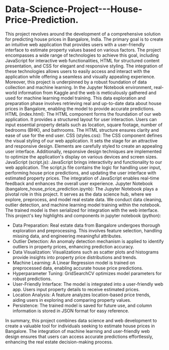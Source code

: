 # Data-Science-Project---House-Price-Prediction.
This project revolves around the development of a comprehensive solution for predicting house prices in Bangalore, India. The primary goal is to create an intuitive web application that provides users with a user-friendly interface to estimate property values based on various factors.
The project encompasses a wide range of technologies to achieve this goal, including JavaScript for interactive web functionalities, HTML for structured content presentation, and CSS for elegant and responsive styling. The integration of these technologies allows users to easily access and interact with the application while offering a seamless and visually appealing experience.
Moreover, this project is underpinned by a robust foundation of data collection and machine learning. In the Jupyter Notebook environment, real-world information from Kaggle and the web is meticulously gathered and used for machine learning model training. This data exploration and preparation phase involves retrieving real and up-to-date data about house prices in Bangalore, enabling the model to provide accurate predictions.
HTML (index.html):
The HTML component forms the foundation of our web application. It provides a structured layout for user interaction. Users can input essential property details such as location, square footage, number of bedrooms (BHK), and bathrooms. The HTML structure ensures clarity and ease of use for the end user.
CSS (styles.css):
The CSS component defines the visual styling of our web application. It sets the stage for an attractive and responsive design. Elements are carefully styled to create an appealing user interface. Additionally, responsive design techniques are implemented to optimize the application's display on various devices and screen sizes.
JavaScript (script.js):
JavaScript brings interactivity and functionality to our web application. The script.js file contains the logic for handling user input, performing house price predictions, and updating the user interface with estimated property prices. The integration of JavaScript enables real-time feedback and enhances the overall user experience.
Jupyter Notebook (bangalore_house_price_prediction.ipynb):
The Jupyter Notebook plays a pivotal role in this project. It serves as the data science hub, where we explore, preprocess, and model real estate data. We conduct data cleaning, outlier detection, and machine learning model training within the notebook. The trained model is then serialized for integration with the web interface.
This project's key highlights and components in jupyter notebook (python): 
- Data Preparation: Real estate data from Bangalore undergoes thorough exploration and preprocessing. This involves feature selection, handling missing data, and engineering meaningful attributes.
- Outlier Detection: An anomaly detection mechanism is applied to identify outliers in property prices, enhancing prediction accuracy.
- Data Visualization: Visualizations such as scatter plots and histograms provide insights into property price distributions and trends.
- Machine Learning: A Linear Regression model is trained on preprocessed data, enabling accurate house price predictions.
- Hyperparameter Tuning:  GridSearchCV optimizes model parameters for robust predictions.
- User-Friendly Interface: The model is integrated into a user-friendly web app. Users input property details to receive estimated prices.
- Location Analysis: A feature analyzes location-based price trends, aiding users in exploring and comparing property values.
- Persistence: The trained model is saved for future use, and column information is stored in JSON format for easy reference.

In summary, this project combines data science and web development to create a valuable tool for individuals seeking to estimate house prices in Bangalore. The integration of machine learning and user-friendly web design ensures that users can access accurate predictions effortlessly, enhancing the real estate decision-making process.


